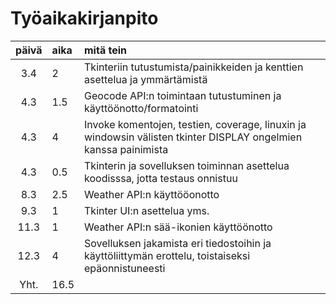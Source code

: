 # Työaikakirjanpito

| päivä | aika | mitä tein  |
| :----:|:-----| :-----|
| 3.4 | 2    | Tkinteriin tutustumista/painikkeiden ja kenttien asettelua ja ymmärtämistä |
| 4.3 | 1.5    | Geocode API:n toimintaan tutustuminen ja käyttöönotto/formatointi |
| 4.3 |  4   | Invoke komentojen, testien, coverage, linuxin ja windowsin välisten tkinter DISPLAY ongelmien kanssa painimista |
| 4.3 |  0.5   | Tkinterin ja sovelluksen toiminnan asettelua koodisssa, jotta testaus onnistuu |
| 8.3 |  2.5   | Weather API:n käyttööonotto |
| 9.3 |  1   | Tkinter UI:n asettelua yms. |
| 11.3 |  1   | Weather API:n sää-ikonien käyttöönotto |
| 12.3 |  4   | Sovelluksen jakamista eri tiedostoihin ja käyttöliittymän erottelu, toistaiseksi epäonnistuneesti |
| Yht. |  16.5  |    |
